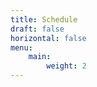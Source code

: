 ```yaml
---
title: Schedule
draft: false
horizontal: false
menu:
    main:
        weight: 2
---
```


<center>


<!--
  <iframe src="https://calendar.google.com/calendar/embed?height=800&amp;wkst=2&amp;bgcolor=%23ffffff&amp;ctz=Europe%2FAmsterdam&amp;src=NGY5cnZsdW5tbXJrcGloMWlibzExZ29vNjRAZ3JvdXAuY2FsZW5kYXIuZ29vZ2xlLmNvbQ&amp;color=%23E4C441&amp;color=%234285F4&amp;mode=AGENDA" style="border:solid 1px #777" width="800" height="600" frameborder="0" scrolling="no"></iframe>
-->
</center>
